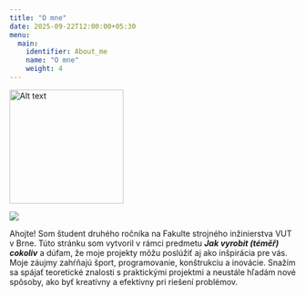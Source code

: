 ```yaml
---
title: "O mne"
date: 2025-09-22T12:00:00+05:30
menu:
  main:
    identifier: About_me
    name: "O mne"
    weight: 4
---
```


<img src="/267859_ZPC_2025/images/avatar.png" alt="Alt text" width="200" />

![](/267859_ZPC_2025/images/avatar.png)

Ahojte! Som študent druhého ročníka na Fakulte strojného inžinierstva VUT v Brne. Túto stránku som vytvoril v rámci predmetu ***Jak vyrobit (téměř) cokoliv*** a dúfam, že moje projekty môžu poslúžiť aj ako inšpirácia pre vás.
Moje záujmy zahŕňajú šport, programovanie, konštrukciu a inovácie. Snažím sa spájať teoretické znalosti s praktickými projektmi a neustále hľadám nové spôsoby, ako byť kreatívny a efektívny pri riešení problémov.